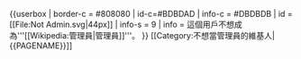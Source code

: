 {{userbox
| border-c = #808080
| id-c=#BDBDAD
| info-c = #DBDBDB
| id = [[File:Not Admin.svg|44px]]
| info-s = 9
| info = 這個用戶不想成為'''[[Wikipedia:管理員|管理員]]'''。
}}<includeonly>
[[Category:不想當管理員的維基人|{{PAGENAME}}]]
</includeonly><noinclude></noinclude>